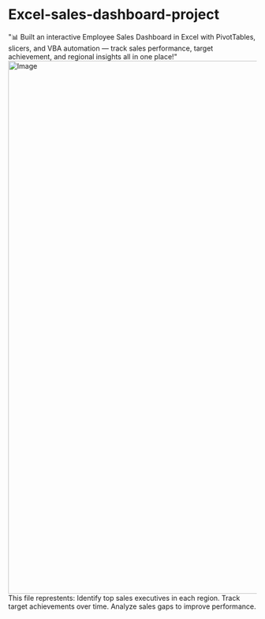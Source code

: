 # Excel-sales-dashboard-project
"📊 Built an interactive Employee Sales Dashboard in Excel with PivotTables, slicers, and VBA automation — track sales performance, target achievement, and regional insights all in one place!"  
<img width="1920" height="1080" alt="Image" src="https://github.com/user-attachments/assets/dcd4538a-7e51-47cf-8662-144ea226c1b5" />
This file represtents:
Identify top sales executives in each region.
Track target achievements over time.
Analyze sales gaps to improve performance.
